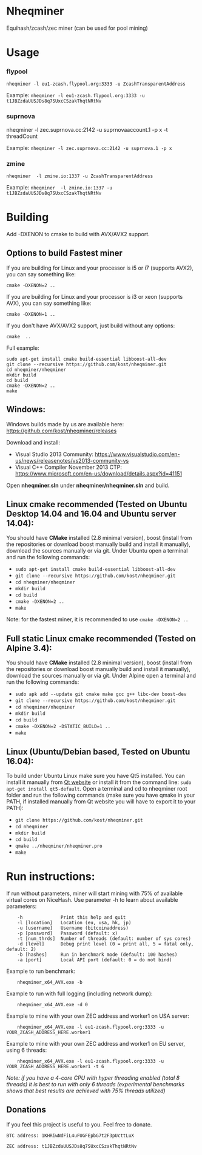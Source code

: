 # Nheqminer

Equihash/zcash/zec miner (can be used for pool mining)

# Usage

### flypool
`nheqminer -l eu1-zcash.flypool.org:3333 -u ZcashTransparentAddress`

Example:
`nheqminer -l eu1-zcash.flypool.org:3333 -u t1JBZzdaUUSJDs8q7SUxcCSzakThqtNRtNv`

### suprnova
nheqminer -l zec.suprnova.cc:2142 -u suprnovaaccount.1 -p x -t threadCount 

Example:
`nheqminer -l zec.suprnova.cc:2142 -u suprnova.1 -p x`

### zmine
`nheqminer  -l zmine.io:1337 -u ZcashTransparentAddress`

Example:
`nheqminer  -l zmine.io:1337 -u t1JBZzdaUUSJDs8q7SUxcCSzakThqtNRtNv`


# Building

Add -DXENON to cmake to build with AVX/AVX2 support. 

## Options to build Fastest miner

If you are building for Linux and your processor is i5 or i7 (supports AVX2), you can say something like:

`cmake -DXENON=2 ..`

If you are building for Linux and your processor is i3 or xeon (supports AVX), you can say something like:

`cmake -DXENON=1 ..`

If you don't have AVX/AVX2 support, just build without any options:

`cmake  ..`

Full example:
```
sudo apt-get install cmake build-essential libboost-all-dev
git clone --recursive https://github.com/kost/nheqminer.git
cd nheqminer/nheqminer
mkdir build
cd build
cmake -DXENON=2 ..
make
```

## Windows:

Windows builds made by us are available here: https://github.com/kost/nheqminer/releases

Download and install:
- Visual Studio 2013 Community: https://www.visualstudio.com/en-us/news/releasenotes/vs2013-community-vs
- Visual C++ Compiler November 2013 CTP: https://www.microsoft.com/en-us/download/details.aspx?id=41151

Open **nheqminer.sln** under **nheqminer/nheqminer.sln** and build.

## Linux cmake **recommended** (Tested on Ubuntu Desktop 14.04 and 16.04 and Ubuntu server 14.04):
You should have **CMake** installed (2.8 minimal version), boost (install from the repositories or download boost manually build and install it manually), download the sources manually or via git. 
Under Ubuntu open a terminal and run the following commands:
  - `sudo apt-get install cmake build-essential libboost-all-dev`
  - `git clone --recursive https://github.com/kost/nheqminer.git`
  - `cd nheqminer/nheqminer`
  - `mkdir build`
  - `cd build`
  - `cmake -DXENON=2 ..`
  - `make`

Note: for the fastest miner, it is recommended to use `cmake -DXENON=2 ..`

## Full static Linux cmake **recommended** (Tested on Alpine 3.4):
You should have **CMake** installed (2.8 minimal version), boost (install from the repositories or download boost manually build and install it manually), download the sources manually or via git. 
Under Alpine open a terminal and run the following commands:
  - `sudo apk add --update git cmake make gcc g++ libc-dev boost-dev`
  - `git clone --recursive https://github.com/kost/nheqminer.git`
  - `cd nheqminer/nheqminer`
  - `mkdir build`
  - `cd build`
  - `cmake -DXENON=2 -DSTATIC_BUILD=1 ..`
  - `make`


## Linux (Ubuntu/Debian based, Tested on Ubuntu 16.04):
To build under Ubuntu Linux make sure you have Qt5 installed. You can install it manually from [Qt website](https://www.qt.io/) or install it from the command line: `sudo apt-get install qt5-default`.
Open a terminal and cd to nheqminer root folder and run the following commands (make sure you have qmake in your PATH, if installed manually from Qt website you will have to export it to your PATH):
  - `git clone https://github.com/kost/nheqminer.git`
  - `cd nheqminer`
  - `mkdir build`
  - `cd build`
  - `qmake ../nheqminer/nheqminer.pro`
  - `make`
  

# Run instructions:

If run without parameters, miner will start mining with 75% of available virtual cores on NiceHash. Use parameter -h to learn about available parameters:

        -h              Print this help and quit
        -l [location]   Location (eu, usa, hk, jp)
        -u [username]   Username (bitcoinaddress)
        -p [password]   Password (default: x)
        -t [num_thrds]  Number of threads (default: number of sys cores)
        -d [level]      Debug print level (0 = print all, 5 = fatal only, default: 2)
        -b [hashes]     Run in benchmark mode (default: 100 hashes)
        -a [port]       Local API port (default: 0 = do not bind)
        
Example to run benchmark:

        nheqminer_x64_AVX.exe -b
        
Example to run with full logging (including network dump):

        nheqminer_x64_AVX.exe -d 0
        
Example to mine with your own ZEC address and worker1 on USA server:

        nheqminer_x64_AVX.exe -l eu1-zcash.flypool.org:3333 -u YOUR_ZCASH_ADDRESS_HERE.worker1

Example to mine with your own ZEC address and worker1 on EU server, using 6 threads:

        nheqminer_x64_AVX.exe -l eu1-zcash.flypool.org:3333 -u YOUR_ZCASH_ADDRESS_HERE.worker1 -t 6

<i>Note: if you have a 4-core CPU with hyper threading enabled (total 8 threads) it is best to run with only 6 threads (experimental benchmarks shows that best results are achieved with 75% threads utilized)</i>

## Donations
If you feel this project is useful to you. Feel free to donate.

    BTC address: 1KHRiwNdFiL4uFUGFEpbG7t2F3pUcttLuX

    ZEC address: t1JBZzdaUUSJDs8q7SUxcCSzakThqtNRtNv



